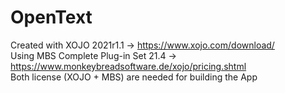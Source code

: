 # OpenText
Created with XOJO 2021r1.1 -> https://www.xojo.com/download/  
Using MBS Complete Plug-in Set 21.4 -> https://www.monkeybreadsoftware.de/xojo/pricing.shtml  
Both license (XOJO + MBS) are needed for building the App  


 



